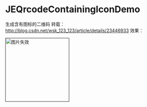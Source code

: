 # JEQrcodeContainingIconDemo
生成含有图标的二维码
转载：http://blog.csdn.net/wsk_123_123/article/details/23446933
效果：      

<a href="" target="_blank"><img src="http://7teblm.com1.z0.glb.clouddn.com/iOS%20Simulator%20Screen%20Shot%202015%E5%B9%B41%E6%9C%887%E6%97%A5%20%E4%B8%8B%E5%8D%885.17.40.png" alt="图片失效" title="" width="200" />
